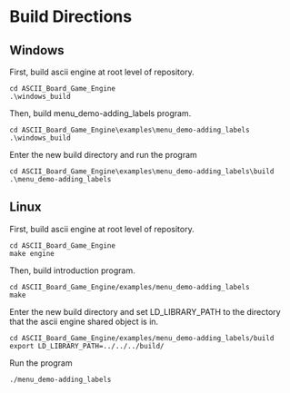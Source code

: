 # Build Directions

## Windows

First, build ascii engine at root level of repository.
```
cd ASCII_Board_Game_Engine
.\windows_build
```

Then, build menu_demo-adding_labels program.
```
cd ASCII_Board_Game_Engine\examples\menu_demo-adding_labels
.\windows_build
```

Enter the new build directory and run the program
```
cd ASCII_Board_Game_Engine\examples\menu_demo-adding_labels\build
.\menu_demo-adding_labels
```

## Linux

First, build ascii engine at root level of repository.
```
cd ASCII_Board_Game_Engine
make engine
```

Then, build introduction program.
```
cd ASCII_Board_Game_Engine/examples/menu_demo-adding_labels
make
```

Enter the new build directory and set LD_LIBRARY_PATH to the directory that the ascii engine shared object is in.
```
cd ASCII_Board_Game_Engine/examples/menu_demo-adding_labels/build
export LD_LIBRARY_PATH=../../../build/
```

Run the program
```
./menu_demo-adding_labels
```